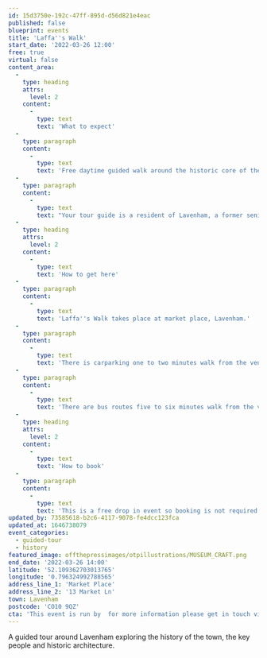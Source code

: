 ```yaml
---
id: 15d3750e-192c-47ff-895d-d56d821e4eac
published: false
blueprint: events
title: 'Laffa''s Walk'
start_date: '2022-03-26 12:00'
free: true
virtual: false
content_area:
  -
    type: heading
    attrs:
      level: 2
    content:
      -
        type: text
        text: 'What to expect'
  -
    type: paragraph
    content:
      -
        type: text
        text: 'Free daytime guided walk around the historic core of the village of Lavenham, exploring its architecture, history, key characters and people, stories and legends, links with poems, films, books and plays, symbols and myths.'
  -
    type: paragraph
    content:
      -
        type: text
        text: "Your tour guide is a resident of Lavenham, a former senior lecturer at UCL and at the Tower of London, and comes dressed as the Anglo Saxon, Laffa, whom founded Lavenham as Laffa's Ham.\_\_"
  -
    type: heading
    attrs:
      level: 2
    content:
      -
        type: text
        text: 'How to get here'
  -
    type: paragraph
    content:
      -
        type: text
        text: 'Laffa''s Walk takes place at market place, Lavenham.'
  -
    type: paragraph
    content:
      -
        type: text
        text: 'There is carparking one to two minutes walk from the venue.'
  -
    type: paragraph
    content:
      -
        type: text
        text: 'There are bus routes five to six minutes walk from the venue.'
  -
    type: heading
    attrs:
      level: 2
    content:
      -
        type: text
        text: 'How to book'
  -
    type: paragraph
    content:
      -
        type: text
        text: 'This is a free drop in event so booking is not required.'
updated_by: 73585618-b2c6-4117-9078-fe4dcc123fca
updated_at: 1646738079
event_categories:
  - guided-tour
  - history
featured_image: offthepressimages/otpillustrations/MUSEUM_CRAFT.png
end_date: '2022-03-26 14:00'
latitude: '52.109362703013765'
longitude: '0.796324992788565'
address_line_1: 'Market Place'
address_line_2: '13 Market Ln'
town: Lavenham
postcode: 'CO10 9QZ'
cta: 'This event is run by  for more information please get in touch via:'
---
```

A guided tour around Lavenham exploring the history of the town, the key people and historic architecture.